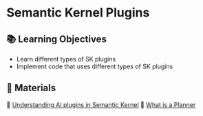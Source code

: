 # Semantic Kernel Plugins

## 📚 Learning Objectives
- Learn different types of SK plugins
- Implement code that uses different types of SK plugins

## 📌 Materials
🔗 [Understanding AI plugins in Semantic Kernel](https://learn.microsoft.com/en-us/semantic-kernel/agents/plugins/?tabs=Csharp)
🔗 [What is a Planner](https://learn.microsoft.com/en-us/semantic-kernel/concepts/planning?pivots=programming-language-java)